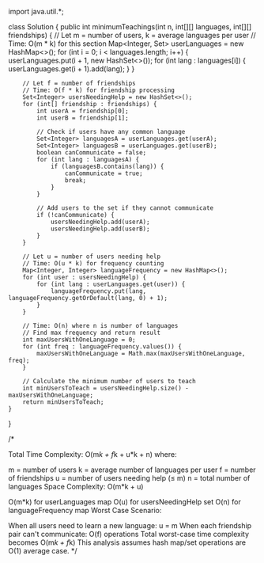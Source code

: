 import java.util.*;

class Solution {
    public int minimumTeachings(int n, int[][] languages, int[][] friendships) {
        // Let m = number of users, k = average languages per user
        // Time: O(m * k) for this section
        Map<Integer, Set<Integer>> userLanguages = new HashMap<>();
        for (int i = 0; i < languages.length; i++) {
            userLanguages.put(i + 1, new HashSet<>());
            for (int lang : languages[i]) {
                userLanguages.get(i + 1).add(lang);
            }
        }

        // Let f = number of friendships
        // Time: O(f * k) for friendship processing
        Set<Integer> usersNeedingHelp = new HashSet<>();
        for (int[] friendship : friendships) {
            int userA = friendship[0];
            int userB = friendship[1];

            // Check if users have any common language
            Set<Integer> languagesA = userLanguages.get(userA);
            Set<Integer> languagesB = userLanguages.get(userB);
            boolean canCommunicate = false;
            for (int lang : languagesA) {
                if (languagesB.contains(lang)) {
                    canCommunicate = true;
                    break;
                }
            }

            // Add users to the set if they cannot communicate
            if (!canCommunicate) {
                usersNeedingHelp.add(userA);
                usersNeedingHelp.add(userB);
            }
        }

        // Let u = number of users needing help
        // Time: O(u * k) for frequency counting
        Map<Integer, Integer> languageFrequency = new HashMap<>();
        for (int user : usersNeedingHelp) {
            for (int lang : userLanguages.get(user)) {
                languageFrequency.put(lang, languageFrequency.getOrDefault(lang, 0) + 1);
            }
        }

        // Time: O(n) where n is number of languages
        // Find max frequency and return result
        int maxUsersWithOneLanguage = 0;
        for (int freq : languageFrequency.values()) {
            maxUsersWithOneLanguage = Math.max(maxUsersWithOneLanguage, freq);
        }

        // Calculate the minimum number of users to teach
        int minUsersToTeach = usersNeedingHelp.size() - maxUsersWithOneLanguage;
        return minUsersToTeach;
    }
}


/*

Total Time Complexity: O(m*k + f*k + u*k + n) where:

m = number of users
k = average number of languages per user
f = number of friendships
u = number of users needing help (≤ m)
n = total number of languages
Space Complexity: O(m*k + u)

O(m*k) for userLanguages map
O(u) for usersNeedingHelp set
O(n) for languageFrequency map
Worst Case Scenario:

When all users need to learn a new language: u = m
When each friendship pair can't communicate: O(f) operations
Total worst-case time complexity becomes O(m*k + f*k)
This analysis assumes hash map/set operations are O(1) average case.
*/